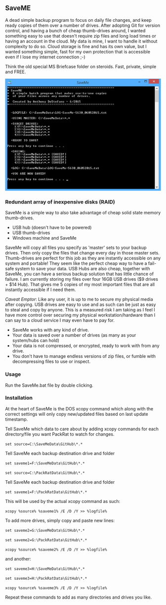 ## SaveME

A dead simple backup program to focus on daily file changes, and keep ready copies of them over a number of drives. After adopting Git for version control, and having a bunch of cheap thumb-drives around, I wanted something easy to use that doesn't require zip files and long load times or having an account in the cloud. My data is mine, I want to handle it without complexity to do so. Cloud storage is fine and has its own value, but I wanted something simple, fast for my own protection that is accessible even if I lose my internet connection ;-)

Think the old special MS Briefcase folder on steroids. Fast, private, simple and FREE. 

![alt tag](https://github.com/adestefa/SaveMe/blob/master/screenshot.png)

### Redundant array of inexpensive disks (RAID)	
SaveMe is a simple way to also take advantage of cheap solid state memory thumb-drives. 
- USB hub (doesn't have to be powered)
- USB thumb-drives 
- Windows machine and SaveMe

SaveMe will copy all files you specify as 'master' sets to your backup drives. Then only copy the files that change every day in those master sets. Thumb-drives are perfect for this job as they are instantly accessible on any system and portable! They seem like the perfect cheap way to have a fail-safe system to save your data. USB Hubs are also cheap, together with SaveMe, you can have a serious backup solution that has little chance of failure. I am currently storing my files over four 16GB USB drives ($9 drives + $14 Hub). That gives me 5 copies of my most important files that are all instantly accessible if I need them. 

*Caveat Emptor*: Like any user, it is up to me to secure my physical media after copying. USB drives are easy to use and as such can be just as easy to steal and copy by anyone. This is a measured risk I am taking as I feel I have more control over securing my physical workstation/hardware than I can say to a cloud service I may even have to pay for.

* SaveMe works with any kind of drive.
* Your data is saved over a number of drives (as many as your system/hubs can hold)
* Your data is not compressed, or encrypted, ready to work with from any drive. 
* You don't have to manage endless versions of zip files, or fumble with decompressing files to use or inspect.


### Usage	
Run the SaveMe.bat file by double clicking.

### Installation
At the heart of SaveMe is the DOS xcopy command which along with the correct settings will only copy new/updated files based on last update timestamp.

Tell SaveMe which data to care about by adding xcopy commands for each directory/file you want PackRat to watch for changes.


`set source=C:\SaveMeData\GitHub\*.*`

Tell SaveMe each backup destination drive and folder 

`set saveme1=F:\SaveMeData\GitHub\*.*`

`set source=C:\PackRatData\GitHub\*.*`

Tell SaveMe each backup destination drive and folder 

`set saveme1=F:\PackRatData\GitHub\*.*`


This will be used by the actual xcopy command as such:

`xcopy %source% %saveme1% /E /D /Y >> %logfile%`


To add more drives, simply copy and paste new lines:


`set saveme2=G:\SaveMeData\GitHub\*.*`

`set saveme2=G:\PackRatData\GitHub\*.*`


`xcopy %source% %saveme2% /E /D /Y >> %logfile%`

and another:


`set saveme3=H:\SaveMeData\GitHub\*.*`

`set saveme3=H:\PackRatData\GitHub\*.*`


`xcopy %source% %saveme3% /E /D /Y >> %logfile%`


Repeat these commands to add as many directories and drives you like.


